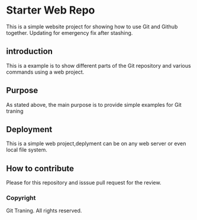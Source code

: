 # Starter Web Repo

This is a simple website project for showing how to use Git and Github together. Updating for emergency fix after stashing.

## introduction
 
This is a example is to show different parts of the Git repository and various commands using a web project.

## Purpose

As stated above, the main purpose is to provide simple examples for Git traning

## Deployment

This is a simple web project,deplyment can be on any web server or even local file system. 

## How to contribute

Please for this repository and isssue pull request for the review.

### Copyright 

Git Traning. All rights reserved.